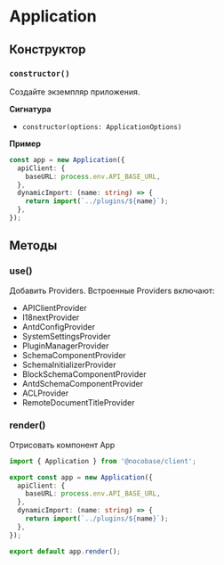 # Application

## Конструктор

### `constructor()`

Создайте экземпляр приложения.

**Сигнатура**

- `constructor(options: ApplicationOptions)`

**Пример**

```ts
const app = new Application({
  apiClient: {
    baseURL: process.env.API_BASE_URL,
  },
  dynamicImport: (name: string) => {
    return import(`../plugins/${name}`);
  },
});
```

## Методы

### use()

Добавить Providers. Встроенные Providers включают:

- APIClientProvider
- I18nextProvider
- AntdConfigProvider
- SystemSettingsProvider
- PluginManagerProvider
- SchemaComponentProvider
- SchemaInitializerProvider
- BlockSchemaComponentProvider
- AntdSchemaComponentProvider
- ACLProvider
- RemoteDocumentTitleProvider

### render()

Отрисовать компонент App

```ts
import { Application } from '@nocobase/client';

export const app = new Application({
  apiClient: {
    baseURL: process.env.API_BASE_URL,
  },
  dynamicImport: (name: string) => {
    return import(`../plugins/${name}`);
  },
});

export default app.render();
```

